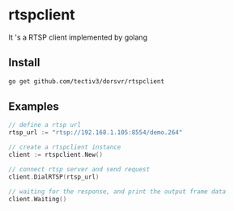 # rtspclient
It 's a RTSP client implemented by golang

## Install
```bash
go get github.com/tectiv3/dorsvr/rtspclient
```
## Examples
```go
// define a rtsp url
rtsp_url := "rtsp://192.168.1.105:8554/demo.264"

// create a rtspclient instance
client := rtspclient.New()

// connect rtsp server and send request
client.DialRTSP(rtsp_url)

// waiting for the response, and print the output frame data
client.Waiting()

```
